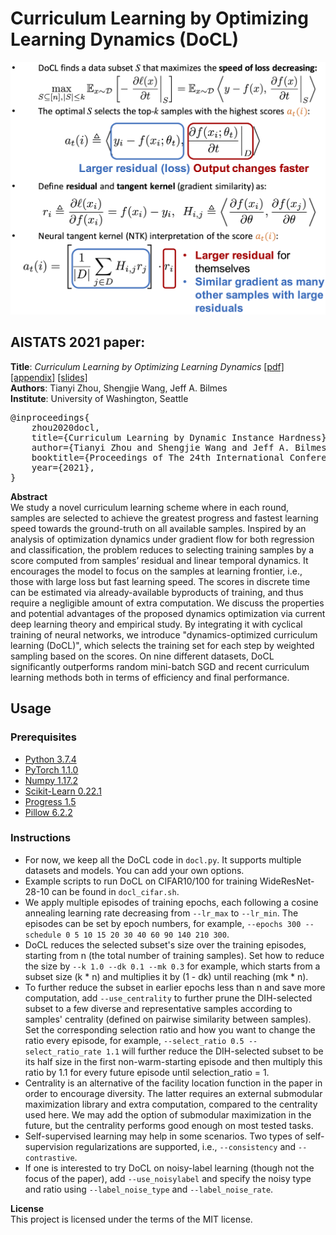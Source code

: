 # Curriculum Learning by Optimizing Learning Dynamics (DoCL)

<img src="docl_aistats2021_thumbnail.png">

## AISTATS 2021 paper:

<b>Title</b>: <i>Curriculum Learning by Optimizing Learning Dynamics</i> <a href="http://proceedings.mlr.press/v130/zhou21a/zhou21a.pdf">[pdf]</a> <a href="http://proceedings.mlr.press/v130/zhou21a/zhou21a-supp.pdf">[appendix]</a> <a href="https://virtual.aistats.org/media/Slides/aistats/2021/virtual(14-19-45)-14-19-45UTC-1556-curriculum_lear.pdf">[slides]</a>\
<b>Authors</b>: Tianyi Zhou, Shengjie Wang, Jeff A. Bilmes\
<b>Institute</b>: University of Washington, Seattle

<pre>
@inproceedings{
    zhou2020docl,
    title={Curriculum Learning by Dynamic Instance Hardness},
    author={Tianyi Zhou and Shengjie Wang and Jeff A. Bilmes},
    booktitle={Proceedings of The 24th International Conference on Artificial Intelligence and Statistics (AISTATS)},
    year={2021},
}</pre>


<b>Abstract</b>\
We study a novel curriculum learning scheme where in each round, samples are selected to achieve the greatest progress and fastest learning speed towards the ground-truth on all available samples. Inspired by an analysis of optimization dynamics under gradient flow for both regression and classification, the problem reduces to selecting training samples by a score computed from samples’ residual and linear temporal dynamics. It encourages the model to focus on the samples at learning frontier, i.e., those with large loss but fast learning speed. The scores in discrete time can be estimated via already-available byproducts of training, and thus require a negligible amount of extra computation. We discuss the properties and potential advantages of the proposed dynamics optimization via current deep learning theory and empirical study. By integrating it with cyclical training of neural networks, we introduce "dynamics-optimized curriculum learning (DoCL)", which selects the training set for each step by weighted sampling based on the scores. On nine different datasets, DoCL significantly outperforms random mini-batch SGD and recent curriculum learning methods both in terms of efficiency and final performance.

## Usage 

### Prerequisites
- [Python 3.7.4](https://www.python.org/)
- [PyTorch 1.1.0](https://pytorch.org/)
- [Numpy 1.17.2](http://www.numpy.org/)
- [Scikit-Learn 0.22.1](https://scikit-learn.org/)
- [Progress 1.5](https://github.com/verigak/progress/)
- [Pillow 6.2.2](https://pillow.readthedocs.io/en/stable/)

### Instructions
- For now, we keep all the DoCL code in `docl.py`. It supports multiple datasets and models. You can add your own options.
- Example scripts to run DoCL on CIFAR10/100 for training WideResNet-28-10 can be found in `docl_cifar.sh`.
- We apply multiple episodes of training epochs, each following a cosine annealing learning rate decreasing from `--lr_max` to `--lr_min`. The episodes can be set by epoch numbers, for example, `--epochs 300 --schedule 0 5 10 15 20 30 40 60 90 140 210 300`.
- DoCL reduces the selected subset's size over the training episodes, starting from n (the total number of training samples). Set how to reduce the size by `--k 1.0 --dk 0.1 --mk 0.3` for example, which starts from a subset size (k * n) and multiplies it by (1 - dk) until reaching (mk * n).
- To further reduce the subset in earlier epochs less than n and save more computation, add `--use_centrality` to further prune the DIH-selected subset to a few diverse and representative samples according to samples' centrality (defined on pairwise similarity between samples). Set the corresponding selection ratio and how you want to change the ratio every episode, for example, `--select_ratio 0.5 --select_ratio_rate 1.1` will further reduce the DIH-selected subset to be its half size in the first non-warm-starting episode and then multiply this ratio by 1.1 for every future episode until selection_ratio = 1.
- Centrality is an alternative of the facility location function in the paper in order to encourage diversity. The latter requires an external submodular maximization library and extra computation, compared to the centrality used here. We may add the option of submodular maximization in the future, but the centrality performs good enough on most tested tasks.
- Self-supervised learning may help in some scenarios. Two types of self-supervision regularizations are supported, i.e., `--consistency` and `--contrastive`.
- If one is interested to try DoCL on noisy-label learning (though not the focus of the paper), add `--use_noisylabel` and specify the noisy type and ratio using `--label_noise_type` and `--label_noise_rate`.

<b>License</b>\
This project is licensed under the terms of the MIT license.
